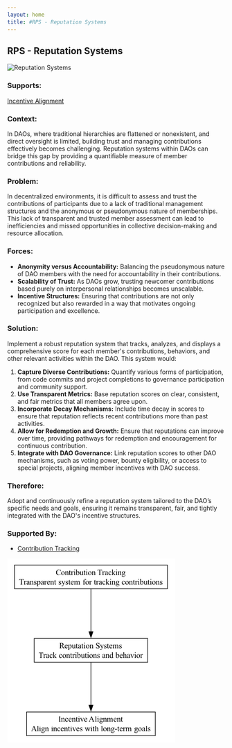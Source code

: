 ```yaml
---
layout: home
title: #RPS - Reputation Systems
---
```


## RPS - Reputation Systems

![Reputation Systems](./output/illustration/reputation_systems_illustration_v3.png)

### Supports:
[Incentive Alignment](./incentive_alignment.html)

### Context:
In DAOs, where traditional hierarchies are flattened or nonexistent, and direct oversight is limited, building trust and managing contributions effectively becomes challenging. Reputation systems within DAOs can bridge this gap by providing a quantifiable measure of member contributions and reliability.

### Problem:
In decentralized environments, it is difficult to assess and trust the contributions of participants due to a lack of traditional management structures and the anonymous or pseudonymous nature of memberships. This lack of transparent and trusted member assessment can lead to inefficiencies and missed opportunities in collective decision-making and resource allocation.

### Forces:
- **Anonymity versus Accountability:** Balancing the pseudonymous nature of DAO members with the need for accountability in their contributions.
- **Scalability of Trust:** As DAOs grow, trusting newcomer contributions based purely on interpersonal relationships becomes unscalable.
- **Incentive Structures:** Ensuring that contributions are not only recognized but also rewarded in a way that motivates ongoing participation and excellence.

### Solution:
Implement a robust reputation system that tracks, analyzes, and displays a comprehensive score for each member's contributions, behaviors, and other relevant activities within the DAO. This system would:
1. **Capture Diverse Contributions:** Quantify various forms of participation, from code commits and project completions to governance participation and community support.
2. **Use Transparent Metrics:** Base reputation scores on clear, consistent, and fair metrics that all members agree upon.
3. **Incorporate Decay Mechanisms:** Include time decay in scores to ensure that reputation reflects recent contributions more than past activities.
4. **Allow for Redemption and Growth:** Ensure that reputations can improve over time, providing pathways for redemption and encouragement for continuous contribution.
5. **Integrate with DAO Governance:** Link reputation scores to other DAO mechanisms, such as voting power, bounty eligibility, or access to special projects, aligning member incentives with DAO success.

### Therefore:
Adopt and continuously refine a reputation system tailored to the DAO’s specific needs and goals, ensuring it remains transparent, fair, and tightly integrated with the DAO's incentive structures.

### Supported By:
- [Contribution Tracking](./contribution_tracking.html)

![Reputation Systems](./output/reputation_systems_specific_graph_v3.png)

